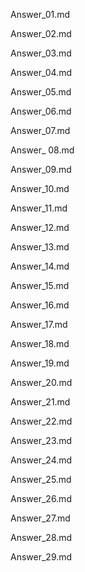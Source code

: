 Answer_01.md

Answer_02.md

Answer_03.md

Answer_04.md

Answer_05.md

Answer_06.md

Answer_07.md

Answer_ 08.md

Answer_09.md

Answer_10.md

Answer_11.md

Answer_12.md

Answer_13.md

Answer_14.md

Answer_15.md

Answer_16.md

Answer_17.md

Answer_18.md

Answer_19.md

Answer_20.md

Answer_21.md

Answer_22.md

Answer_23.md

Answer_24.md

Answer_25.md

Answer_26.md

Answer_27.md

Answer_28.md

Answer_29.md
